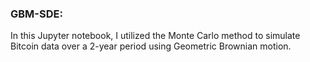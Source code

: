 ### GBM-SDE:

In this Jupyter notebook, I utilized the Monte Carlo method to simulate Bitcoin data over a 2-year period using Geometric Brownian motion.

